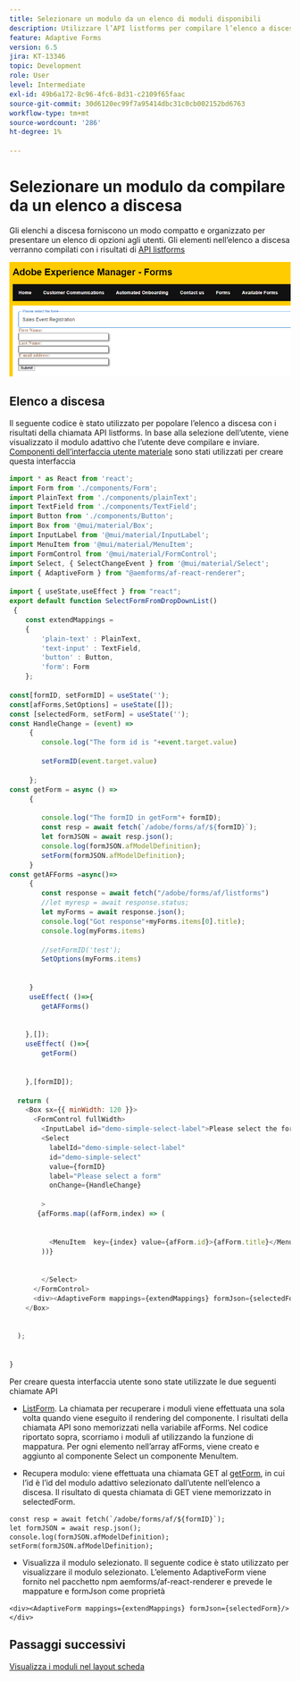 ```yaml
---
title: Selezionare un modulo da un elenco di moduli disponibili
description: Utilizzare l’API listforms per compilare l’elenco a discesa
feature: Adaptive Forms
version: 6.5
jira: KT-13346
topic: Development
role: User
level: Intermediate
exl-id: 49b6a172-8c96-4fc6-8d31-c2109f65faac
source-git-commit: 30d6120ec99f7a95414dbc31c0cb002152bd6763
workflow-type: tm+mt
source-wordcount: '286'
ht-degree: 1%

---
```


# Selezionare un modulo da compilare da un elenco a discesa

Gli elenchi a discesa forniscono un modo compatto e organizzato per presentare un elenco di opzioni agli utenti. Gli elementi nell’elenco a discesa verranno compilati con i risultati di [API listforms](https://opensource.adobe.com/aem-forms-af-runtime/api/#tag/List-Forms/operation/listForms)

![vista a schede](./assets/forms-drop-down.png)

## Elenco a discesa

Il seguente codice è stato utilizzato per popolare l’elenco a discesa con i risultati della chiamata API listforms. In base alla selezione dell’utente, viene visualizzato il modulo adattivo che l’utente deve compilare e inviare. [Componenti dell’interfaccia utente materiale](https://mui.com/) sono stati utilizzati per creare questa interfaccia

```javascript
import * as React from 'react';
import Form from './components/Form';
import PlainText from './components/plainText';
import TextField from './components/TextField';
import Button from './components/Button';
import Box from '@mui/material/Box';
import InputLabel from '@mui/material/InputLabel';
import MenuItem from '@mui/material/MenuItem';
import FormControl from '@mui/material/FormControl';
import Select, { SelectChangeEvent } from '@mui/material/Select';
import { AdaptiveForm } from "@aemforms/af-react-renderer";

import { useState,useEffect } from "react";
export default function SelectFormFromDropDownList()
 {
    const extendMappings =
    {
        'plain-text' : PlainText,
        'text-input' : TextField,
        'button' : Button,
        'form': Form
    };

const[formID, setFormID] = useState('');
const[afForms,SetOptions] = useState([]);
const [selectedForm, setForm] = useState('');
const HandleChange = (event) =>
     {
        console.log("The form id is "+event.target.value) 
    
        setFormID(event.target.value)
        
     };
const getForm = async () =>
     {
        
        console.log("The formID in getForm"+ formID);
        const resp = await fetch(`/adobe/forms/af/${formID}`);
        let formJSON = await resp.json();
        console.log(formJSON.afModelDefinition);
        setForm(formJSON.afModelDefinition);
     }
const getAFForms =async()=>
     {
        const response = await fetch("/adobe/forms/af/listforms")
        //let myresp = await response.status;
        let myForms = await response.json();
        console.log("Got response"+myForms.items[0].title);
        console.log(myForms.items)
        
        //setFormID('test');
        SetOptions(myForms.items)

        
     }
     useEffect( ()=>{
        getAFForms()
        

    },[]);
    useEffect( ()=>{
        getForm()
        

    },[formID]);

  return (
    <Box sx={{ minWidth: 120 }}>
      <FormControl fullWidth>
        <InputLabel id="demo-simple-select-label">Please select the form</InputLabel>
        <Select
          labelId="demo-simple-select-label"
          id="demo-simple-select"
          value={formID}
          label="Please select a form"
          onChange={HandleChange}
          
        >
       {afForms.map((afForm,index) => (
    
        
          <MenuItem  key={index} value={afForm.id}>{afForm.title}</MenuItem>
        ))}
        
       
        </Select>
      </FormControl>
      <div><AdaptiveForm mappings={extendMappings} formJson={selectedForm}/></div>
    </Box>
    

  );
  

}
```

Per creare questa interfaccia utente sono state utilizzate le due seguenti chiamate API

* [ListForm](https://opensource.adobe.com/aem-forms-af-runtime/api/#tag/List-Forms/operation/listForms). La chiamata per recuperare i moduli viene effettuata una sola volta quando viene eseguito il rendering del componente. I risultati della chiamata API sono memorizzati nella variabile afForms.
Nel codice riportato sopra, scorriamo i moduli af utilizzando la funzione di mappatura. Per ogni elemento nell’array afForms, viene creato e aggiunto al componente Select un componente MenuItem.

* Recupera modulo: viene effettuata una chiamata GET al [getForm](https://opensource.adobe.com/aem-forms-af-runtime/api/#tag/Get-Form-Definition), in cui l’id è l’id del modulo adattivo selezionato dall’utente nell’elenco a discesa. Il risultato di questa chiamata di GET viene memorizzato in selectedForm.

```
const resp = await fetch(`/adobe/forms/af/${formID}`);
let formJSON = await resp.json();
console.log(formJSON.afModelDefinition);
setForm(formJSON.afModelDefinition);
```

* Visualizza il modulo selezionato. Il seguente codice è stato utilizzato per visualizzare il modulo selezionato. L’elemento AdaptiveForm viene fornito nel pacchetto npm aemforms/af-react-renderer e prevede le mappature e formJson come proprietà

```
<div><AdaptiveForm mappings={extendMappings} formJson={selectedForm}/></div>
```

## Passaggi successivi

[Visualizza i moduli nel layout scheda](./display-forms-card-view.md)
